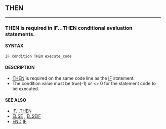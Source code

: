 ## THEN
---

### THEN is required in IF...THEN conditional evaluation statements.

#### SYNTAX

`IF condition THEN execute_code`

#### DESCRIPTION
* [THEN](./THEN.md) is required on the same code line as the [IF](./IF.md) statement.
* The condition value must be true(-1) or <> 0 for the statement code to be executed.


#### SEE ALSO
* [IF](./IF.md)...[THEN](./THEN.md)
* [ELSE](./ELSE.md) , [ELSEIF](./ELSEIF.md)
* [END](./END.md) [IF](./IF.md)
